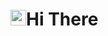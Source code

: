 <h1 align="left"><img src="https://media.giphy.com/media/hvRJCLFzcasrR4ia7z/giphy.gif" width="25px">Hi There</h1>
